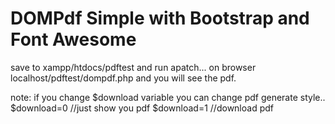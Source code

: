 # DOMPdf Simple with Bootstrap and Font Awesome
save to xampp/htdocs/pdftest
and run apatch... on browser localhost/pdftest/dompdf.php
and you will see the pdf. 

note: if you change $download variable you can change pdf generate style.. 
		$download=0    //just show you pdf
		$download=1		//download pdf
